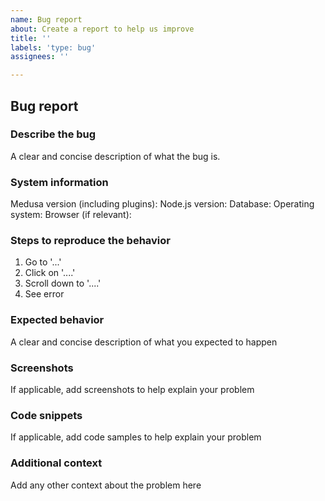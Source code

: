 ```yaml
---
name: Bug report
about: Create a report to help us improve
title: ''
labels: 'type: bug'
assignees: ''

---
```


<!--
Thank you for submitting an issue!

Please make sure your issue is understandable and reproducible.
To make your issue readable make sure you use valid Markdown syntax.

https://guides.github.com/features/mastering-markdown/

Please ensure you have also read and understood [our contribution guide](https://github.com/medusajs/medusa/blob/master/CONTRIBUTING.md)
-->

## Bug report

### Describe the bug

A clear and concise description of what the bug is.

### System information

Medusa version (including plugins):
Node.js version:
Database:
Operating system:
Browser (if relevant):

### Steps to reproduce the behavior

1. Go to '...'
2. Click on '....'
3. Scroll down to '....'
4. See error

### Expected behavior

A clear and concise description of what you expected to happen

### Screenshots

If applicable, add screenshots to help explain your problem

### Code snippets

If applicable, add code samples to help explain your problem

### Additional context

Add any other context about the problem here
